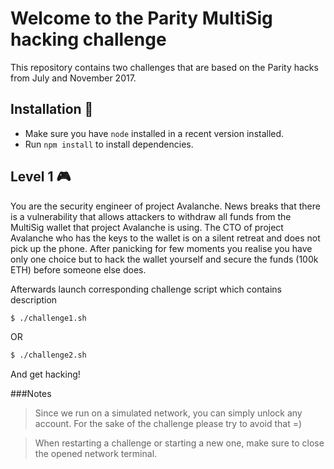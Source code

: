 # Welcome to the Parity MultiSig hacking challenge 

This repository contains two challenges that are based on the Parity hacks from July and November 2017. 

## Installation :minidisc:

- Make sure you have `node` installed in a recent version installed.
- Run `npm install` to install dependencies. 

## Level 1 :video_game:


You are the security engineer of project Avalanche. News breaks that there is a vulnerability that allows attackers to withdraw all funds from the MultiSig wallet that project Avalanche is using. The CTO of project Avalanche who has the keys to the wallet is on a silent retreat and does not pick up the phone. After panicking for few moments you realise you have only one choice but to hack the wallet yourself and secure the funds (100k ETH) before someone else does.


Afterwards launch corresponding challenge script which contains description

```bash
$ ./challenge1.sh
```

OR

```bash
$ ./challenge2.sh
```

And get hacking!

###Notes

>Since we run on a simulated network, you can simply unlock any account. For the sake of the challenge please try to avoid that =)

>When restarting a challenge or starting a new one, make sure to close the opened network terminal.
